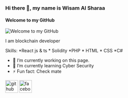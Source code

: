### Hi there 👋, my name is Wisam Al Sharaa
#### Welcome to my GitHub 
![Welcome to my GitHub ](https://media0.giphy.com/media/v1.Y2lkPTc5MGI3NjExdTFnbGlmaHc4NDhidzV3aTlwM2YwaXZ6M2pqMWczazVheWx3a3IwaCZlcD12MV9pbnRlcm5hbF9naWZfYnlfaWQmY3Q9Zw/IhL8sICowZWmI/giphy.gif)

I am blockchain developer 

Skills: *React js & ts * Solidity *PHP * HTML * CSS *C#

- 🔭 I’m currently working on this page. 
- 🌱 I’m currently learning Cyber Security  
- ⚡ Fun fact: Check mate 


[<img src='https://cdn.jsdelivr.net/npm/simple-icons@3.0.1/icons/github.svg' alt='github' height='40'>](https://github.com/wisam-sh)  [<img src='https://cdn.jsdelivr.net/npm/simple-icons@3.0.1/icons/facebook.svg' alt='facebook' height='40'>](https://www.facebook.com/wisam_230395)  

